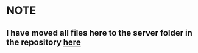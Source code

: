 # NOTE
## I have moved all files here to the server folder in the repository <a href="https://github.com/kosiumeigbo/book-tracker-library">here</a>
